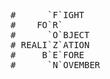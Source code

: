 <pre>
#      `F`IGHT
#    FO`R`
#      `O`BJECT
# REALI`Z`ATION
#     B`E`FORE
#      `N`OVEMBER

</pre>
